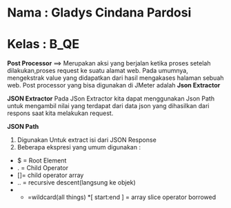 # Nama : Gladys Cindana Pardosi
# Kelas : B_QE


**Post Processor**
==> Merupakan aksi yang berjalan ketika proses setelah dilakukan,proses request ke suatu alamat web. Pada umumnya, mengekstrak
value yang didapatkan dari hasil mengakases halaman sebuah web. Post processor yang bisa digunakan di JMeter adalah **Json Extractor**

**JSON Extractor**
Pada JSon Extractor kita dapat menggunakan Json Path untuk mengambil nilai yang terdapat dari data json yang dihasilkan dari respons saat kita melakukan request. 

**JSON Path**

1. Digunakan Untuk extract isi dari JSON Response
2. Beberapa ekspresi yang umum digunakan :
 * $ = Root Element
 * . = Child Operator
 * []= child operator array
 * .. = recursive descent(langsung ke objek)
 * * =wildcard(all things)
 *[ start:end ] = array slice operator borrowed 
